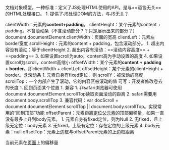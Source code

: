 文档对象模型。一种标准：定义了JS处理HTML使用的API。是与==语言无关==的HTML处理接口。
	1. 提供了JS处理DOM的方法，与JS无关？

clientWidth：元素的**content+padding**。
clientHeight：某个元素的content + padding。不含滚动条（不含滚动部分？？只是展示出来的部分？）
	document.documentElement.clientWidth：页面的宽高
clientLeft：元素左border宽度
scrollHeight：元素的content + padding，包含滚动部分。
	1. 超出内容没有滚动：等于clientHeight
	2. 超出内容有滚动：==滚动内容高度== + ==padding==
	3. 如果设置scroll为auto，content高为手动设置的高度
	4. 如果设置scroll为scroll，content高缩小
offsetWidth：某个元素的**content + padding + border**。即clientWidth + clientLeft
offsetHeight：某个元素的clientHeight + border。含滚动条
	1. 元素自身有fixed定位，则
scrollY：被滚动的高度
scrollTop：一个内部产生了滚动，它的内容区被滚动的值
	可写：开发者修改卷去的长度
		1. 回到页面某个位置
	1. 兼容
		1. 非safari浏览器可使用document.documentElement.scrollTop读取页面滚动的距离
		2. safari需要用document.body.scrollTop
		3. 兼容代码：var docScroll = document.documentElement.scrollTop || document.body.scrollTop。实现常用的“回到顶部”功能
offsetParent：元素距离<u>定位父元素</u>的顶部偏移量，如果一直没有最多上升到body元素。
	1. 元素自身有fixed定位，则为Null
	2. 无fixed，且上级无定位：body元素
	3. 无fixed，上级有定位：存在定位的上级元素
	4. body元素：null
offsetTop：元素上边框与offsetParent元素的上边框距离

当前元素在<u>页面</u>上的偏移量